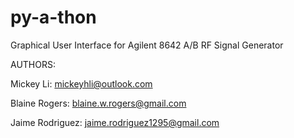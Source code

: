 # py-a-thon
Graphical User Interface for Agilent 8642 A/B RF Signal Generator

AUTHORS:

Mickey Li: <mhl787156> <mickeyhli@outlook.com>

Blaine Rogers: <PaperclipBadger> <blaine.w.rogers@gmail.com>

Jaime Rodriguez: <JayRod12> <jaime.rodriguez1295@gmail.com>
